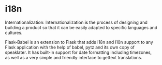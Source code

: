 # i18n

Internationalization: Internationalization is the process of designing and building a product so that it can be easily adapted to specific languages and cultures.

Flask-Babel is an extension to Flask that adds i18n and l10n support to any Flask application with the help of babel, pytz and its own copy of speaklater. It has built-in support for date formatting including timezones, as well as a very simple and friendly interface to gettext translations.
